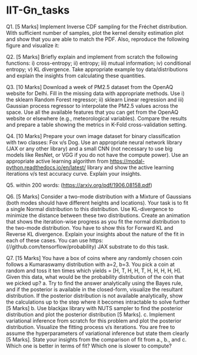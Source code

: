 # IIT-Gn_tasks
Q1. [5 Marks] Implement Inverse CDF sampling for the Fréchet distribution. With sufficient
number of samples, plot the kernel density estimation plot and show that you are able to
match the PDF. Also, reproduce the following figure and visualize it:

Q2. [5 Marks] Briefly explain and implement from scratch the following functions: i)
cross-entropy; ii) entropy; iii) mutual information; iv) conditional entropy; v) KL
divergence. Take appropriate example toy data/distributions and explain the insights
from calculating these quantities.

Q3.  [10 Marks] Download a week of PM2.5 dataset from the OpenAQ website for Delhi. Fill
in the missing data with appropriate methods. Use i) the sklearn Random Forest
regressor; ii) sklearn Linear regression and iii) Gaussian process regressor to interpolate
the PM2.5 values across the space. Use all the available features that you can get from
the OpenAQ website or elsewhere (e.g., meteorological variables). Compare the results
and prepare a table showing the metrics in K-Fold cross-validation setting.

Q4. [10 Marks] Prepare your own image dataset for binary classification with two classes:
Fox v/s Dog. Use an appropriate neural network library (JAX or any other library) and a
small CNN (not necessary to use big models like ResNet, or VGG if you do not have the
compute power). Use an appropriate active learning algorithm from
https://modal-python.readthedocs.io/en/latest/ library and show the active learning
iterations v/s test accuracy curve. Explain your insights.

Q5. within 200 words:
(https://arxiv.org/pdf/1906.08158.pdf)

Q6. [5 Marks] Consider a two-mode distribution with a Mixture of Gaussians (both modes
should have different heights and locations). Your task is to fit a single Normal
distribution to this distribution. Use KL-divergence to minimize the distance between
these two distributions. Create an animation that shows the iteration-wise progress as
you fit the normal distribution to the two-mode distribution. You have to show this for
Forward KL and Reverse KL divergence. Explain your insights about the nature of the fit
in each of these cases. You can use https:(//github.com/tensorflow/probability) JAX
substrate to do this task.

Q7. [15 Marks] You have a box of coins where any randomly chosen coin follows a
Kumaraswamy distribution with a=2, b=3. You pick a coin at random and toss it ten times
which yields = [H, T, H, H, T, H, H, H, H, H]. Given this data, what would be the
probability distribution of the coin that we picked up?
a. Try to find the answer analytically using the Bayes rule, and if the posterior is
available in the closed-form, visualize the resultant distribution. If the posterior
distribution is not available analytically, show the calculations up to the step
where it becomes intractable to solve further [5 Marks]
b. Use blackjax library with NUTS sampler to find the posterior distribution and plot
the posterior distribution [5 Marks].
c. Implement variational inference from scratch for this problem and plot the
posterior distribution. Visualize the fitting process v/s iterations. You are free to
assume the hyperparameters of variational inference but state them clearly [5
Marks].
State your insights from the comparison of fit from a., b., and c. Which one is
better in terms of fit? Which one is slower to compute?
